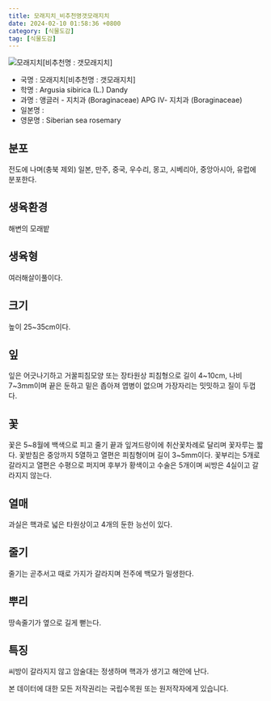 ```yaml
---
title: 모래지치_비추천명갯모래지치
date: 2024-02-10 01:58:36 +0800
category: [식물도감]
tag: [식물도감]
---
```




![모래지치[비추천명 : 갯모래지치]](/fileUpload/plants/basic/Boraginaceae/Argusia/7796/7796_1_th2.jpg)
- 국명 : 모래지치[비추천명 : 갯모래지치]
- 학명 : Argusia sibirica (L.) Dandy
- 과명 : 앵글러 - 지치과 (Boraginaceae) APG Ⅳ- 지치과 (Boraginaceae)
- 일본명 : 
- 영문명 : Siberian sea rosemary


## 분포
전도에 나며(충북 제외) 일본, 만주, 중국, 우수리, 몽고, 시베리아, 중앙아시아, 유럽에 분포한다.
## 생육환경
해변의 모래밭
## 생육형
여러해살이풀이다.
## 크기
높이 25~35cm이다.
## 잎
잎은 어긋나기하고 거꿀피침모양 또는 장타원상 피침형으로 길이 4~10cm, 나비 7~3mm이며 끝은 둔하고 밑은 좁아져 엽병이 없으며 가장자리는 밋밋하고 질이 두껍다.
## 꽃
꽃은 5~8월에 백색으로 피고 줄기 끝과 잎겨드랑이에 취산꽃차례로 달리며 꽃자루는 짧다. 꽃받침은 중앙까지 5열하고 열편은 피침형이며 길이 3~5mm이다. 꽃부리는 5개로 갈라지고 열편은 수평으로 퍼지며 후부가 황색이고 수술은 5개이며 씨방은 4실이고 갈라지지 않는다.
## 열매
과실은 핵과로 넓은 타원상이고 4개의 둔한 능선이 있다.
## 줄기
줄기는 곧추서고 때로 가지가 갈라지며 전주에 백모가 밀생한다.
## 뿌리
땅속줄기가 옆으로 길게 뻗는다.
## 특징
씨방이 갈라지지 않고 암술대는 정생하며 핵과가 생기고 해안에 난다.






본 데이터에 대한 모든 저작권리는 국립수목원 또는 원저작자에게 있습니다.

